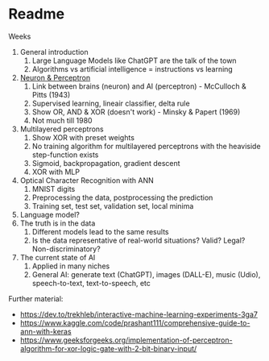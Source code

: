 # Readme

Weeks
1. General introduction
   1. Large Language Models like ChatGPT are the talk of the town
   2. Algorithms vs artificial intelligence = instructions vs learning
2. [Neuron & Perceptron](https://colab.research.google.com/github/reimf/keuzevak-hoe-werkt-ai/blob/main/perceptron.ipynb)
   1. Link between brains (neuron) and AI (perceptron) - McCulloch & Pitts (1943)
   2. Supervised learning, lineair classifier, delta rule
   3. Show OR, AND & XOR (doesn't work) - Minsky & Papert (1969)
   4. Not much till 1980
3. Multilayered perceptrons
   1. Show XOR with preset weights
   2. No training algorithm for multilayered perceptrons with the heaviside step-function exists
   3. Sigmoid, backpropagation, gradient descent
   4. XOR with MLP
4. Optical Character Recognition with ANN
   1. MNIST digits
   2. Preprocessing the data, postprocessing the prediction
   3. Training set, test set, validation set, local minima
5. Language model?
6. The truth is in the data
   1. Different models lead to the same results
   2. Is the data representative of real-world situations? Valid? Legal? Non-discriminatory?
7. The current state of AI
   1. Applied in many niches
   2. General AI: generate text (ChatGPT), images (DALL-E), music (Udio), speech-to-text, text-to-speech, etc

Further material:
- https://dev.to/trekhleb/interactive-machine-learning-experiments-3ga7
- https://www.kaggle.com/code/prashant111/comprehensive-guide-to-ann-with-keras
- https://www.geeksforgeeks.org/implementation-of-perceptron-algorithm-for-xor-logic-gate-with-2-bit-binary-input/